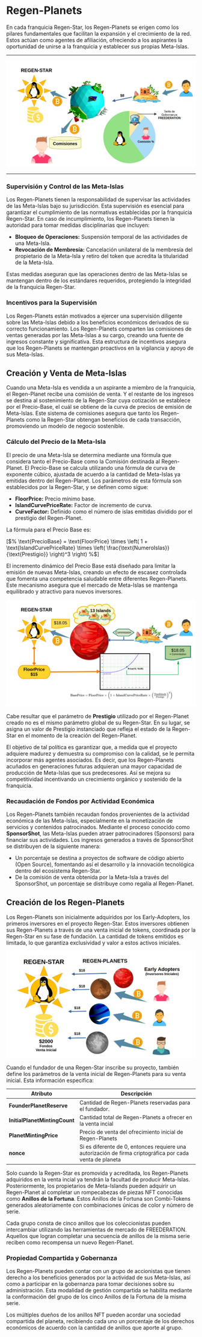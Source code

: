# Regen-Planets

En cada franquicia Regen-Star, los Regen-Planets se erigen como los pilares fundamentales que facilitan la expansión y el crecimiento de la red. Estos actúan como agentes de afiliación, ofreciendo a los aspirantes la oportunidad de unirse a la franquicia y establecer sus propias Meta-Islas. 

___
![Regen-Planet Income](../img/meta_island_purchasing_chart.jpg)
___

### Supervisión y Control de las Meta-Islas

Los Regen-Planets tienen la responsabilidad de supervisar las actividades de las Meta-Islas bajo su jurisdicción. Esta supervisión es esencial para garantizar el cumplimiento de las normativas establecidas por la franquicia Regen-Star. En caso de incumplimiento, los Regen-Planets tienen la autoridad para tomar medidas disciplinarias que incluyen:

- **Bloqueo de Operaciones:** Suspensión temporal de las actividades de una Meta-Isla.
- **Revocación de Membresía:** Cancelación unilateral de la membresía del propietario de la Meta-Isla y retiro del token que acredita la titularidad de la Meta-Isla.

Estas medidas aseguran que las operaciones dentro de las Meta-Islas se mantengan dentro de los estándares requeridos, protegiendo la integridad de la franquicia Regen-Star.

### Incentivos para la Supervisión
Los Regen-Planets están motivados a ejercer una supervisión diligente sobre las Meta-Islas debido a los beneficios económicos derivados de su correcto funcionamiento. Los Regen-Planets comparten las comisiones de ventas generadas por las Meta-Islas a su cargo, creando una fuente de ingresos constante y significativa. Esta estructura de incentivos asegura que los Regen-Planets se mantengan proactivos en la vigilancia y apoyo de sus Meta-Islas.

## Creación y Venta de Meta-Islas
Cuando una Meta-Isla es vendida a un aspirante a miembro de la franquicia, el Regen-Planet recibe una comisión de venta. Y el restante de los ingresos se destina al sostenimiento de la Regen-Star cuya cotización se establece por el Precio-Base, el cuál se obtiene de la curva de precios de emisión de Meta-Islas. Este sistema de comisiones asegura que tanto los Regen-Planets como la Regen-Star obtengan beneficios de cada transacción, promoviendo un modelo de negocio sostenible.

### Cálculo del Precio de la Meta-Isla
El precio de una Meta-Isla se determina mediante una fórmula que considera tanto el Precio-Base como la Comisión destinada al Regen-Planet. El Precio-Base se calcula utilizando una fórmula de curva de exponente cúbico, ajustada de acuerdo a la cantidad de Meta-Islas ya emitidas dentro del Regen-Planet. Los parámetros de esta fórmula son establecidos por la Regen-Star, y se definen como sigue:

- **FloorPrice:** Precio mínimo base.
- **IslandCurvePriceRate:** Factor de incremento de curva.
- **CurveFactor:** Definido como el número de islas emitidas dividido por el prestigio del Regen-Planet.

La fórmula para el Precio Base es:

[$%
\text{PrecioBase} = \text{FloorPrice} \times \left( 1 + \text{IslandCurvePriceRate} \times \left( \frac{\text{NumeroIslas}}{\text{Prestigio}} \right)^3  \right)
%$]

El incremento dinámico del Precio Base está diseñado para limitar la emisión de nuevas Meta-Islas, creando un efecto de escasez controlada que fomenta una competencia saludable entre diferentes Regen-Planets. Este mecanismo asegura que el mercado de Meta-Islas se mantenga equilibrado y atractivo para nuevos inversores.

![Meta-Island Price Curve](../img/meta-islands_pricecurve.jpg)

Cabe resultar que el parámetro de **Prestigio** utilizado por el Regen-Planet creado no es el mismo parámetro global de su Regen-Star. En su lugar, se asigna un valor de Prestigio instanciado que refleja el estado de la Regen-Star en el momento de la creación del Regen-Planet.

El objetivo de tal política es garantizar que, a medida que el proyecto adquiere madurez y demuestra su compromiso con la calidad, se le permita incorporar más agentes asociados. Es decir, que los Regen-Planets acuñados en generaciones futuras adquieran una mayor capacidad de producción de Meta-Islas que sus predecesores. Así se mejora su competitividad incentivando un crecimiento orgánico y sostenido de la franquicia.

### Recaudación de Fondos por Actividad Económica

Los Regen-Planets también recaudan fondos provenientes de la actividad económica de las Meta-Islas, especialmente en la monetización de servicios y contenidos patrocinados. Mediante el proceso conocido como **SponsorShot**, las Meta-Islas pueden atraer patrocinadores (Sponsors) para financiar sus actividades. Los ingresos generados a través de SponsorShot se distribuyen de la siguiente manera:
- Un porcentaje se destina a proyectos de software de código abierto (Open Source), fomentando así el desarrollo y la innovación tecnológica dentro del ecosistema Regen-Star.
- De la comisión de venta obtenida por la Meta-Isla a través del SponsorShot, un porcentaje se distribuye como regalía al Regen-Planet.

## Creación de los Regen-Planets

Los Regen-Planets son inicialmente adquiridos por los Early-Adopters, los primeros inversores en el proyecto Regen-Star. Estos inversores obtienen sus Regen-Planets a través de una venta inicial de tokens, coordinada por la Regen-Star en su fase de fundación. La cantidad de tokens emitidos es limitada, lo que garantiza exclusividad y valor a estos activos iniciales.

![Planet Initial Offering](../img/regen_planet_ido.jpg)

Cuando el fundador de una Regen-Star inscribe su proyecto, también define los parámetros de la venta inicial de Regen-Planets para su venta inicial. Esta información especifica:


| Atributo        | Descripción                                                                 |
|-----------------|-----------------------------------------------------------------------------|
| **FounderPlanetReserve**       | Cantidad de Regen-Planets reservadas para el fundador.      |
| **InitialPlanetMintingCount**    | Cantidad total de Regen-Planets a ofrecer en la venta incial   |
| **PlanetMintingPrice**      | Precio de venta del ofrecimiento inicial de Regen-Planets |
| **nonce**      | Si es diferente de 0, entonces requiere una autorización de firma criptográfica por cada venta de planeta  |

Solo cuando la Regen-Star es promovida y acreditada, los Regen-Planets adquiridos en la venta incial ya tendrán la facultad de producir Meta-Islas.
Posteriormente, los propietarios de Meta-Islands pueden adquirir un Regen-Planet al completar un rompecabezas de piezas NFT conocidas como **Anillos de la Fortuna**. Estos Anillos de la Fortuna son Combi-Tokens generados aleatoriamente con combinaciones únicas de color y número de serie. 

Cada grupo consta de cinco anillos que los coleccionistas pueden intercambiar utilizando las herramientas de mercado de FREEDERATION. Aquellos que logran completar una secuencia de anillos de la misma serie reciben como recompensa un nuevo Regen-Planet.

### Propiedad Compartida y Gobernanza
Los Regen-Planets pueden contar con un grupo de accionistas que tienen derecho a los beneficios generados por la actividad de sus Meta-Islas, así como a participar en la gobernanza para tomar decisiones sobre su administración. 
Esta modalidad de gestión compartida se habilita mediante la conformación del grupo de los cinco Anillos de la Fortuna de la misma serie. 

Los múltiples dueños de los anillos NFT pueden acordar una sociedad compartida del planeta, recibiendo cada uno un porcentaje de los derechos económicos de acuerdo con la cantidad de anillos que aporte al grupo.
